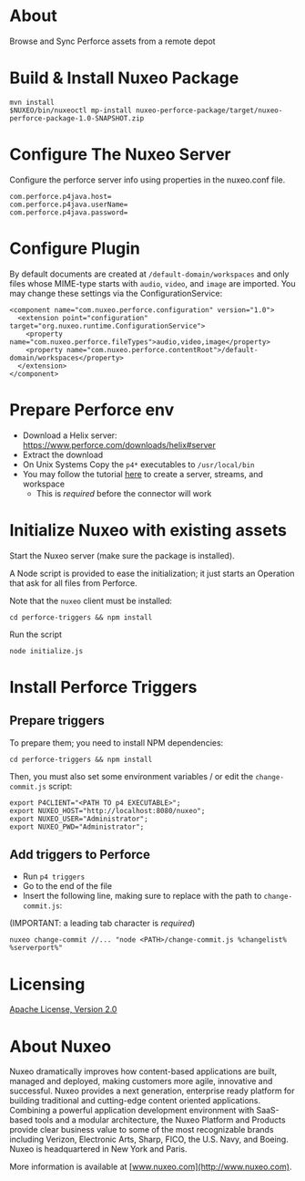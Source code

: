 # About
Browse and Sync Perforce assets from a remote depot

# Build & Install Nuxeo Package

```
mvn install
$NUXEO/bin/nuxeoctl mp-install nuxeo-perforce-package/target/nuxeo-perforce-package-1.0-SNAPSHOT.zip
```

# Configure The Nuxeo Server

Configure the perforce server info using properties in the nuxeo.conf file. 

```
com.perforce.p4java.host=
com.perforce.p4java.userName=
com.perforce.p4java.password=
```

# Configure Plugin

By default documents are created at `/default-domain/workspaces` and only files whose MIME-type starts with `audio`, `video`, and `image` are imported. You may change these settings via the ConfigurationService:

```
<component name="com.nuxeo.perforce.configuration" version="1.0">
  <extension point="configuration" target="org.nuxeo.runtime.ConfigurationService">
    <property name="com.nuxeo.perforce.fileTypes">audio,video,image</property>
    <property name="com.nuxeo.perforce.contentRoot">/default-domain/workspaces</property>
  </extension>
</component>
```

# Prepare Perforce env

* Download a Helix server: https://www.perforce.com/downloads/helix#server
* Extract the download
* On Unix Systems Copy the `p4*` executables to `/usr/local/bin`
* You may follow the tutorial [here](https://www.perforce.com/perforce/doc.current/manuals/p4guide/chapter.tutorial.html) to create a server, streams, and workspace
  * This is *required* before the connector will work

# Initialize Nuxeo with existing assets

Start the Nuxeo server (make sure the package is installed).

A Node script is provided to ease the initialization; it just starts an Operation that ask for all files from Perforce.

Note that the `nuxeo` client must be installed:

```
cd perforce-triggers && npm install
```

Run the script

```
node initialize.js
```

# Install Perforce Triggers

## Prepare triggers

To prepare them; you need to install NPM dependencies:
```
cd perforce-triggers && npm install
```

Then, you must also set some environment variables / or edit the `change-commit.js` script:
```
export P4CLIENT="<PATH TO p4 EXECUTABLE>";
export NUXEO_HOST="http://localhost:8080/nuxeo";
export NUXEO_USER="Administrator";
export NUXEO_PWD="Administrator";
```

## Add triggers to Perforce

* Run `p4 triggers`
* Go to the end of the file
* Insert the following line, making sure to replace <PATH> with the path to `change-commit.js`:

(IMPORTANT: a leading tab character is *required*)

```
nuxeo change-commit //... "node <PATH>/change-commit.js %changelist% %serverport%"
```
# Licensing

[Apache License, Version 2.0](http://www.apache.org/licenses/LICENSE-2.0)

# About Nuxeo

Nuxeo dramatically improves how content-based applications are built, managed and deployed, making customers more agile, innovative and successful. Nuxeo provides a next generation, enterprise ready platform for building traditional and cutting-edge content oriented applications. Combining a powerful application development environment with SaaS-based tools and a modular architecture, the Nuxeo Platform and Products provide clear business value to some of the most recognizable brands including Verizon, Electronic Arts, Sharp, FICO, the U.S. Navy, and Boeing. Nuxeo is headquartered in New York and Paris.

More information is available at [www.nuxeo.com](http://www.nuxeo.com).
